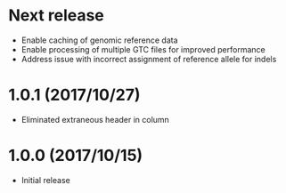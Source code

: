 # Next release
* Enable caching of genomic reference data
* Enable processing of multiple GTC files for improved performance
* Address issue with incorrect assignment of reference allele for indels

# 1.0.1 (2017/10/27)
* Eliminated extraneous header in column

# 1.0.0 (2017/10/15)
* Initial release